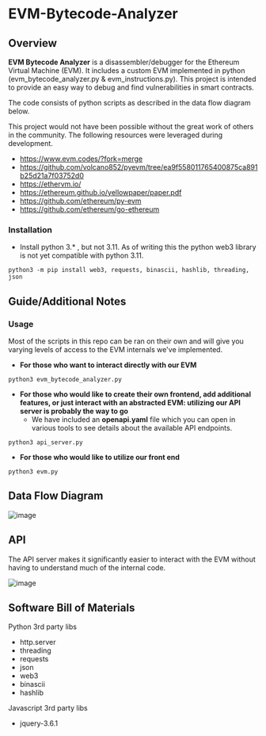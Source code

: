 # EVM-Bytecode-Analyzer

## Overview

**EVM Bytecode Analyzer** is a disassembler/debugger for the Ethereum Virtual Machine (EVM). It includes a custom EVM implemented in python (evm_bytecode_analyzer.py & evm_instructions.py). This project is intended to provide an easy way to debug and find vulnerabilities in smart contracts.

The code consists of python scripts as described in the data flow diagram below.

This project would not have been possible without the great work of others in the community. The following resources were leveraged during development.
* https://www.evm.codes/?fork=merge
* https://github.com/volcano852/pyevm/tree/ea9f558011765400875ca891b25d21a7f03752d0
* https://ethervm.io/
* https://ethereum.github.io/yellowpaper/paper.pdf
* https://github.com/ethereum/py-evm
* https://github.com/ethereum/go-ethereum

### Installation

* Install python 3.* , but not 3.11. As of writing this the python web3 library is not yet compatible with python 3.11.

```
python3 -m pip install web3, requests, binascii, hashlib, threading, json
```

## Guide/Additional Notes

### Usage

Most of the scripts in this repo can be ran on their own and will give you varying levels of access to the EVM internals we've implemented.

* **For those who want to interact directly with our EVM**

```
python3 evm_bytecode_analyzer.py
```

* **For those who would like to create their own frontend, add additional features, or just interact with an abstracted EVM: utilizing our API server is probably the way to go**
  - We have included an **openapi.yaml** file which you can open in various tools to see details about the available API endpoints.

```
python3 api_server.py
```

* **For those who would like to utilize our front end**

```
python3 evm.py
```

## Data Flow Diagram

![image](https://user-images.githubusercontent.com/90160593/226202901-5773466b-716e-4589-9100-0ec6d9dff384.png)

## API

The API server makes it significantly easier to interact with the EVM without having to understand much of the internal code.

![image](https://user-images.githubusercontent.com/90160593/226477676-e88d4be8-493f-42db-a7c3-8853b2ab69da.png)

## Software Bill of Materials

Python 3rd party libs

* http.server
* threading
* requests
* json
* web3
* binascii
* hashlib

Javascript 3rd party libs

* jquery-3.6.1
